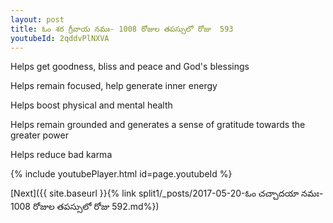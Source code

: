 ```yaml
---
layout: post
title: ఓం శర గ్రీవాయ నమః- 1008 రోజుల తపస్సులో రోజు  593
youtubeId: 2qddvPlNXVA
---
```

 
 
Helps get goodness, bliss and peace and God's blessings
 
Helps remain focused, help generate inner energy 
 
Helps boost physical and mental health 
 
Helps remain grounded and generates a sense of gratitude towards the greater power 
 
Helps reduce bad karma
 
 
 
 


{% include youtubePlayer.html id=page.youtubeId %}
 
[Next]({{ site.baseurl }}{% link  split1/_posts/2017-05-20-ఓం చచ్చాదయా నమః- 1008 రోజుల తపస్సులో రోజు  592.md%})
 
